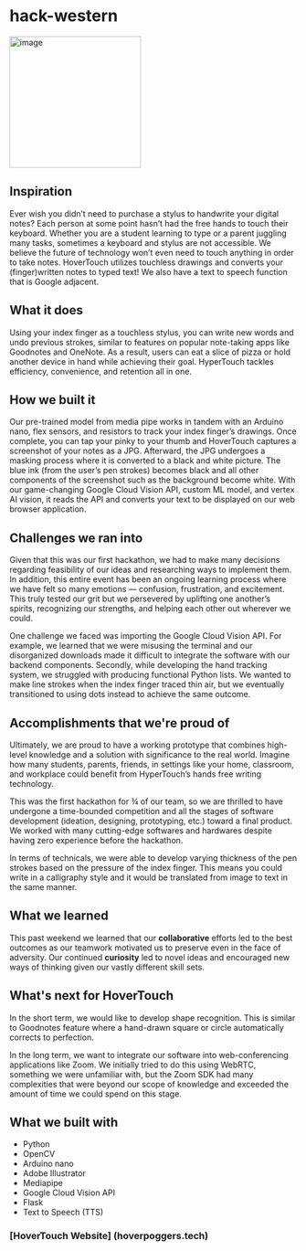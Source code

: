 # hack-western
<img width="230" alt="image" src="https://user-images.githubusercontent.com/116043965/202909316-37b397d2-aa64-45d1-b670-0325ebe3d21c.png">


## Inspiration
Ever wish you didn’t need to purchase a stylus to handwrite your digital notes? Each person at some point hasn’t had the free hands to touch their keyboard. Whether you are a student learning to type or a parent juggling many tasks, sometimes a keyboard and stylus are not accessible. We believe the future of technology won’t even need to touch anything in order to take notes. HoverTouch utilizes touchless drawings and converts your (finger)written notes to typed text! We also have a text to speech function that is Google adjacent.

## What it does
Using your index finger as a touchless stylus, you can write new words and undo previous strokes, similar to features on popular note-taking apps like Goodnotes and OneNote. As a result, users can eat a slice of pizza or hold another device in hand while achieving their goal. HyperTouch tackles efficiency, convenience, and retention all in one.  

## How we built it
Our pre-trained model from media pipe works in tandem with an Arduino nano, flex sensors, and resistors to track your index finger’s drawings. Once complete, you can tap your pinky to your thumb and HoverTouch captures a screenshot of your notes as a JPG. Afterward, the JPG undergoes a masking process where it is converted to a black and white picture. The blue ink (from the user’s pen strokes) becomes black and all other components of the screenshot such as the background become white. With our game-changing Google Cloud Vision API, custom ML model, and vertex AI vision, it reads the API and converts your text to be displayed on our web browser application.

## Challenges we ran into
Given that this was our first hackathon, we had to make many decisions regarding feasibility of our ideas and researching ways to implement them. In addition, this entire event has been an ongoing learning process where we have felt so many emotions — confusion, frustration, and excitement. This truly tested our grit but we persevered by uplifting one another’s spirits, recognizing our strengths, and helping each other out wherever we could.

One challenge we faced was importing the Google Cloud Vision API. For example, we learned that we were misusing the terminal and our disorganized downloads made it difficult to integrate the software with our backend components. Secondly, while developing the hand tracking system, we struggled with producing functional Python lists. We wanted to make line strokes when the index finger traced thin air, but we eventually transitioned to using dots instead to achieve the same outcome.

## Accomplishments that we're proud of
Ultimately, we are proud to have a working prototype that combines high-level knowledge and a solution with significance to the real world. Imagine how many students, parents, friends, in settings like your home, classroom, and workplace could benefit from HyperTouch’s hands free writing technology. 

This was the first hackathon for ¾ of our team, so we are thrilled to have undergone a time-bounded competition and all the stages of software development (ideation, designing, prototyping, etc.) toward a final product. We worked with many cutting-edge softwares and hardwares despite having zero experience before the hackathon.

In terms of technicals, we were able to develop varying thickness of the pen strokes based on the pressure of the index finger. This means you could write in a calligraphy style and it would be translated from image to text in the same manner. 

## What we learned
This past weekend we learned that our **collaborative** efforts led to the best outcomes as our teamwork motivated us to preserve even in the face of adversity. Our continued **curiosity** led to novel ideas and encouraged new ways of thinking given our vastly different skill sets.

## What's next for HoverTouch
In the short term, we would like to develop shape recognition. This is similar to Goodnotes feature where a hand-drawn square or circle automatically corrects to perfection.

In the long term, we want to integrate our software into web-conferencing applications like Zoom. We initially tried to do this using WebRTC, something we were unfamiliar with, but the Zoom SDK had many complexities that were beyond our scope of knowledge and exceeded the amount of time we could spend on this stage.

## What we built with
- Python
- OpenCV
- Arduino nano
- Adobe Illustrator
- Mediapipe
- Google Cloud Vision API
- Flask
- Text to Speech (TTS)

### [HoverTouch Website] (hoverpoggers.tech)


